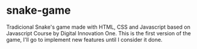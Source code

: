 # snake-game
Tradicional Snake's game made with HTML, CSS and Javascript based on Javascript Course by Digital Innovation One. This is the first version of the game, I'll go to implement new features until I consider it done.

